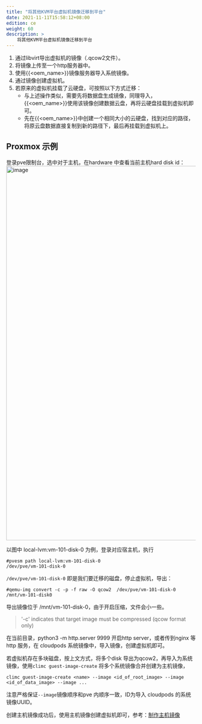 ```yaml
---
title: "将其他KVM平台虚拟机镜像迁移到平台"
date: 2021-11-11T15:58:12+08:00
edition: ce
weight: 60
description: >
    将其他KVM平台虚拟机镜像迁移到平台
---
```


1. 通过libvirt导出虚拟机的镜像（.qcow2文件）。
2. 将镜像上传至一个http服务器中。
3. 使用{{<oem_name>}}镜像服务器导入系统镜像。
4. 通过镜像创建虚拟机。
5. 若原来的虚拟机挂载了云硬盘，可按照以下方式迁移：
   - 与上述操作类似，需要先将数据盘生成镜像，同理导入，{{<oem_name>}}使用该镜像创建数据云盘，再将云硬盘挂载到虚拟机即可。
   - 先在{{<oem_name>}}中创建一个相同大小的云硬盘，找到对应的路径，将原云盘数据直接复制到新的路径下，最后再挂载到虚拟机上。 

## Proxmox 示例
登录pve限制台，选中对于主机，在hardware 中查看当前主机hard disk id：
<img width="992" alt="image" src="https://github.com/yunionio/cloudpods/assets/1650540/eea3492e-e55d-4b95-ba95-45b9feadf41b">

以图中 local-lvm:vm-101-disk-0  为例，登录对应宿主机，执行
```
#pvesm path local-lvm:vm-101-disk-0
/dev/pve/vm-101-disk-0
```
`/dev/pve/vm-101-disk-0` 即是我们要迁移的磁盘，停止虚拟机，导出：

```
#qemu-img convert -c -p -f raw -O qcow2  /dev/pve/vm-101-disk-0 /mnt/vm-101-disk0
```

导出镜像位于 /mnt/vm-101-disk-0，由于开启压缩，文件会小一些。
>  '-c' indicates that target image must be compressed (qcow format only)

在当前目录，python3 -m http.server 9999 开启http server，或者传到nginx 等http 服务，在 cloudpods 系统镜像中，导入镜像，创建虚拟机即可。

若虚拟机存在多块磁盘，按上文方式，将多个disk 导出为qcow2，再导入为系统镜像，使用`climc guest-image-create` 将多个系统镜像合并创建为主机镜像，
```
climc guest-image-create <name> --image <id_of_root_image> --image <id_of_data_image> --image ...
```

注意严格保证`--image`镜像顺序和pve 内顺序一致，ID为导入 cloudpods 的系统镜像UUID。

创建主机镜像成功后，使用主机镜像创建虚拟机即可，参考：[制作主机镜像](https://www.cloudpods.org/zh/docs/function_principle/onpremise/glance/guestimage/create/)





